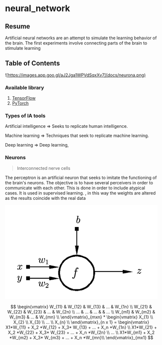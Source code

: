# neural_network

## Resume 

Artificial neural networks are an attempt to simulate the learning behavior of the brain. The first experiments involve connecting parts of the brain to stimulate learning

## Table of Contents

![https://images.app.goo.gl/aJ2Jga1WPVdSqxXv7](docs/neurona.png)

### Available library

1. [TensorFlow](https://www.tensorflow.org/)
2. [PyTorch](https://pytorch.org/)

### Types of IA tools

Artificial intelligence ⇒ Seeks to replicate human intelligence.

Machine learning ⇒ Techniques that seek to replicate machine learning.

Deep learning ⇒ Deep learning,


### Neurons

> Interconnected nerve cells

The perceptron is an artificial neuron that seeks to imitate the functioning of the brain's neurons. The objective is to have several perceivers in order to communicate with each other. This is done in order to include atypical cases. It is used in supervised learning. , in this way the weights are altered as the results coincide with the real data

![Screenshot 2023-08-18 at 9.03.11 PM.png](docs/Screenshot_2023-08-18_at_9.03.11_PM.png)



$$
\begin{vmatrix}
W_{11} & W_{12} & W_{13} & ... & W_{1n} \\
W_{21} & W_{22} & W_{23} & ... & W_{2n} \\                              ... & ... & ... &  & ... \\                                             W_{m1} & W_{m2} & W_{m3} & ... & W_{mn} \\
\end{vmatrix}_{mxn} *           \begin{vmatrix}
X_{1} \\
X_{2} \\                              X_{3} \\                                         ...   \\                                                       X_{n} \\
\end{vmatrix}_{n x 1} = \begin{vmatrix}
X1*W_{11} + X_2 *W_{12} + X_3* W_{13} + ...  + X_n *W_{1n} \\
X1*W_{21} + X_2 *W_{22} + X_3* W_{23} + ...  + X_n *W_{2n} \\                    ...  \\                          X1*W_{m1} + X_2 *W_{m2} + X_3* W_{m3} + ...  + X_n *W_{mn}\\
\end{vmatrix}_{mx1}  
$$
